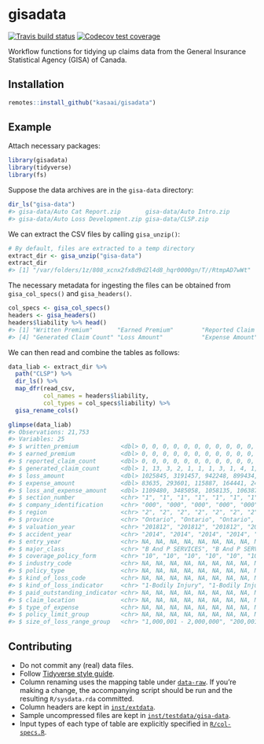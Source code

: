 
<!-- README.md is generated from README.Rmd. Please edit that file -->

# gisadata

<!-- badges: start -->

[![Travis build
status](https://travis-ci.org/kasaai/gisadata.svg?branch=master)](https://travis-ci.org/kasaai/gisadata)
[![Codecov test
coverage](https://codecov.io/gh/kasaai/gisadata/branch/master/graph/badge.svg)](https://codecov.io/gh/kasaai/gisadata?branch=master)
<!-- badges: end -->

Workflow functions for tidying up claims data from the General Insurance
Statistical Agency (GISA) of Canada.

## Installation

``` r
remotes::install_github("kasaai/gisadata")
```

## Example

Attach necessary packages:

``` r
library(gisadata)
library(tidyverse)
library(fs)
```

Suppose the data archives are in the `gisa-data` directory:

``` r
dir_ls("gisa-data")
#> gisa-data/Auto Cat Report.zip       gisa-data/Auto Intro.zip            
#> gisa-data/Auto Loss Development.zip gisa-data/CLSP.zip
```

We can extract the CSV files by calling `gisa_unzip()`:

``` r
# By default, files are extracted to a temp directory
extract_dir <- gisa_unzip("gisa-data")
extract_dir
#> [1] "/var/folders/1z/808_xcnx2fx8d9d2l4d8_hqr0000gn/T//RtmpAD7wWt"
```

The necessary metadata for ingesting the files can be obtained from
`gisa_col_specs()` and `gisa_headers()`.

``` r
col_specs <- gisa_col_specs()
headers <- gisa_headers()
headers$liability %>% head()
#> [1] "Written Premium"       "Earned Premium"        "Reported Claim Count" 
#> [4] "Generated Claim Count" "Loss Amount"           "Expense Amount"
```

We can then read and combine the tables as follows:

``` r
data_liab <- extract_dir %>%
  path("CLSP") %>%
  dir_ls() %>%
  map_dfr(read_csv,
          col_names = headers$liability,
          col_types = col_specs$liability) %>%
  gisa_rename_cols()

glimpse(data_liab)
#> Observations: 21,753
#> Variables: 25
#> $ written_premium            <dbl> 0, 0, 0, 0, 0, 0, 0, 0, 0, 0, 0, 0, 0…
#> $ earned_premium             <dbl> 0, 0, 0, 0, 0, 0, 0, 0, 0, 0, 0, 0, 0…
#> $ reported_claim_count       <dbl> 0, 0, 0, 0, 0, 0, 0, 0, 0, 0, 0, 0, 0…
#> $ generated_claim_count      <dbl> 1, 13, 3, 2, 1, 1, 1, 3, 1, 4, 1, 1, …
#> $ loss_amount                <dbl> 1025845, 3191457, 942248, 899434, 600…
#> $ expense_amount             <dbl> 83635, 293601, 115887, 164441, 24515,…
#> $ loss_and_expense_amount    <dbl> 1109480, 3485058, 1058135, 1063875, 6…
#> $ section_number             <chr> "1", "1", "1", "1", "1", "1", "1", "1…
#> $ company_identification     <chr> "000", "000", "000", "000", "000", "0…
#> $ region                     <chr> "2", "2", "2", "2", "2", "2", "2", "2…
#> $ province                   <chr> "Ontario", "Ontario", "Ontario", "Ont…
#> $ valuation_year             <chr> "201812", "201812", "201812", "201812…
#> $ accident_year              <chr> "2014", "2014", "2014", "2014", "2014…
#> $ entry_year                 <chr> NA, NA, NA, NA, NA, NA, NA, NA, NA, N…
#> $ major_class                <chr> "B And P SERVICES", "B And P SERVICES…
#> $ coverage_policy_form       <chr> "10", "10", "10", "10", "10", "10", "…
#> $ industry_code              <chr> NA, NA, NA, NA, NA, NA, NA, NA, NA, N…
#> $ policy_type                <chr> NA, NA, NA, NA, NA, NA, NA, NA, NA, N…
#> $ kind_of_loss_code          <chr> NA, NA, NA, NA, NA, NA, NA, NA, NA, N…
#> $ kind_of_loss_indicator     <chr> "1-Bodily Injury", "1-Bodily Injury",…
#> $ paid_outstanding_indicator <chr> NA, NA, NA, NA, NA, NA, NA, NA, NA, N…
#> $ claim_location             <chr> NA, NA, NA, NA, NA, NA, NA, NA, NA, N…
#> $ type_of_expense            <chr> NA, NA, NA, NA, NA, NA, NA, NA, NA, N…
#> $ policy_limit_group         <chr> NA, NA, NA, NA, NA, NA, NA, NA, NA, N…
#> $ size_of_loss_range_group   <chr> "1,000,001 - 2,000,000", "200,001 - 3…
```

## Contributing

  - Do not commit any (real) data files.
  - Follow [Tidyverse style guide](https://style.tidyverse.org/).
  - Column renaming uses the mapping table under
    [`data-raw`](https://github.com/kasaai/gisadata/tree/master/data-raw).
    If you’re making a change, the accompanying script should be run and
    the resulting `R/sysdata.rda` committed.
  - Column headers are kept in
    [`inst/extdata`](https://github.com/kasaai/gisadata/tree/master/inst/extdata).
  - Sample uncompressed files are kept in
    [`inst/testdata/gisa-data`](https://github.com/kasaai/gisadata/tree/master/inst/testdata/gisa-data).
  - Input types of each type of table are explicitly specified in
    [`R/col-specs.R`](https://github.com/kasaai/gisadata/blob/master/R/col-specs.R).
